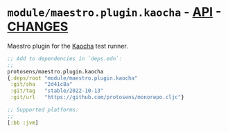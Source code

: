 # `module/maestro.plugin.kaocha` - [API](doc/API.md)  - [CHANGES](doc/changelog.md)

Maestro plugin for the [Kaocha](https://github.com/lambdaisland/kaocha) test runner.

```clojure
;; Add to dependencies in `deps.edn`:
;;
protosens/maestro.plugin.kaocha
{:deps/root "module/maestro.plugin.kaocha"
 :git/sha   "2d41c8a"
 :git/tag   "stable/2022-10-13"
 :git/url   "https://github.com/protosens/monorepo.cljc"}
```

```clojure
;; Supported platforms:
;;
[:bb :jvm]
```

